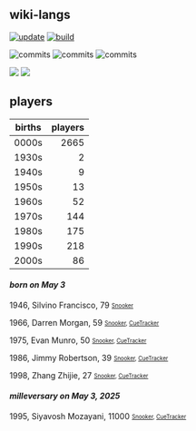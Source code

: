 ## wiki-langs
[![update](https://github.com/dreamerminsk/wiki-langs/actions/workflows/update-tables.yml/badge.svg)](https://github.com/dreamerminsk/wiki-langs/actions/workflows/update-tables.yml)
[![build](https://github.com/dreamerminsk/wiki-langs/actions/workflows/build.yml/badge.svg)](https://github.com/dreamerminsk/wiki-langs/actions/workflows/build.yml)

![commits](https://img.shields.io/github/commit-activity/y/dreamerminsk/wiki-langs)
![commits](https://img.shields.io/github/commit-activity/m/dreamerminsk/wiki-langs)
![commits](https://img.shields.io/github/commit-activity/w/dreamerminsk/wiki-langs)

![](https://img.shields.io/github/languages/code-size/dreamerminsk/wiki-langs)
![](https://img.shields.io/github/repo-size/dreamerminsk/wiki-langs)

## players
| births | players |
| :----: | ------: |
| 0000s | 2665 |
| 1930s | 2 |
| 1940s | 9 |
| 1950s | 13 |
| 1960s | 52 |
| 1970s | 144 |
| 1980s | 175 |
| 1990s | 218 |
| 2000s | 86 |

#### ***born on May  3***
1946, Silvino Francisco, 79 <sub><sup>[Snooker](http://www.snooker.org/res/index.asp?player=2879)</sup></sub>

1966, Darren Morgan, 59 <sub><sup>[Snooker](http://www.snooker.org/res/index.asp?player=223), [CueTracker](http://cuetracker.net/Players/darren-morgan/)</sup></sub>

1975, Evan Munro, 50 <sub><sup>[Snooker](http://www.snooker.org/res/index.asp?player=2773), [CueTracker](http://cuetracker.net/Players/evan-munro/)</sup></sub>

1986, Jimmy Robertson, 39 <sub><sup>[Snooker](http://www.snooker.org/res/index.asp?player=93), [CueTracker](http://cuetracker.net/Players/jimmy-robertson/)</sup></sub>

1998, Zhang Zhijie, 27 <sub><sup>[Snooker](http://www.snooker.org/res/index.asp?player=1974), [CueTracker](http://cuetracker.net/Players/zhang-zhijie/)</sup></sub>


#### ***milleversary on May  3, 2025***
1995, Siyavosh Mozayani, 11000 <sub><sup>[Snooker](http://www.snooker.org/res/index.asp?player=1538), [CueTracker](http://cuetracker.net/Players/siyavosh-mozayani/)</sup></sub>



